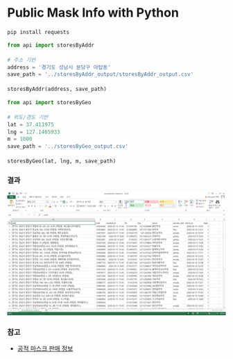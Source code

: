 # Public Mask Info with Python

```
pip install requests
```


```python
from api import storesByAddr

# 주소 기반
address = '경기도 성남시 분당구 야탑동'
save_path = '../storesByAddr_output/storesByAddr_output.csv'

storesByAddr(address, save_path)
```

```python
from api import storesByGeo

# 위도/경도 기반
lat = 37.411975
lng = 127.1465933
m = 1000
save_path = '../storesByGeo_output.csv'

storesByGeo(lat, lng, m, save_path)
```

### 결과
![](https://github.com/jamjam0109/public_mask_info/blob/master/sample_image/output.png)


### 참고
- [공적 마스크 판매 정보](https://www.data.go.kr/dataset/15043025/openapi.do)
